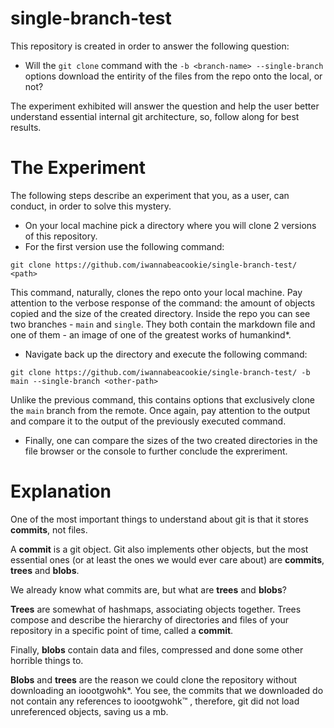 # single-branch-test
This repository is created in order to answer the following question:
- Will the ``git clone`` command with the ``-b <branch-name> --single-branch`` options download the entirity of the files from the repo onto the local, or not?

The experiment exhibited will answer the question and help the user better understand essential internal git architecture, so, follow along for best results.

# The Experiment
The following steps describe an experiment that you, as a user, can conduct, in order to solve this mystery.

- On your local machine pick a directory where you will clone 2 versions of this repository.
- For the first version use the following command: 

```console
git clone https://github.com/iwannabeacookie/single-branch-test/ <path>
```

This command, naturally, clones the repo onto your local machine.
Pay attention to the verbose response of the command: the amount of objects copied and the size of the created directory.
Inside the repo you can see two branches - `main` and `single`. They both contain the markdown file and one of them - an image of one of the greatest works of humankind\*.

- Navigate back up the directory and execute the following command:

```console
git clone https://github.com/iwannabeacookie/single-branch-test/ -b main --single-branch <other-path>
```

Unlike the previous command, this contains options that exclusively clone the ``main`` branch from the remote.
Once again, pay attention to the output and compare it to the output of the previously executed command.

- Finally, one can compare the sizes of the two created directories in the file browser or the console to further conclude the expreriment.

# Explanation
One of the most important things to understand about git is that it stores **commits**, not files.

A **commit** is a git object. Git also implements other objects, but the most essential ones (or at least the ones we would ever care about) are **commits**, **trees** and **blobs**.

We already know what commits are, but what are **trees** and **blobs**?

**Trees** are somewhat of hashmaps, associating objects together. Trees compose and describe the hierarchy of directories and files of your repository in a specific point of time, called a **commit**.

Finally, **blobs** contain data and files, compressed and done some other horrible things to.

**Blobs** and **trees** are the reason we could clone the repository without downloading an ioootgwohk\*. You see, the commits that we downloaded do not contain any references to ioootgwohk™ , therefore, git did not load unreferenced objects, saving us a mb. 
